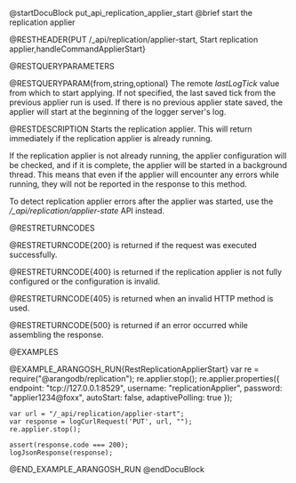 
@startDocuBlock put_api_replication_applier_start
@brief start the replication applier

@RESTHEADER{PUT /_api/replication/applier-start, Start replication applier,handleCommandApplierStart}

@RESTQUERYPARAMETERS

@RESTQUERYPARAM{from,string,optional}
The remote *lastLogTick* value from which to start applying. If not specified,
the last saved tick from the previous applier run is used. If there is no
previous applier state saved, the applier will start at the beginning of the
logger server's log.

@RESTDESCRIPTION
Starts the replication applier. This will return immediately if the
replication applier is already running.

If the replication applier is not already running, the applier configuration
will be checked, and if it is complete, the applier will be started in a
background thread. This means that even if the applier will encounter any
errors while running, they will not be reported in the response to this
method.

To detect replication applier errors after the applier was started, use the
*/_api/replication/applier-state* API instead.

@RESTRETURNCODES

@RESTRETURNCODE{200}
is returned if the request was executed successfully.

@RESTRETURNCODE{400}
is returned if the replication applier is not fully configured or the
configuration is invalid.

@RESTRETURNCODE{405}
is returned when an invalid HTTP method is used.

@RESTRETURNCODE{500}
is returned if an error occurred while assembling the response.

@EXAMPLES

@EXAMPLE_ARANGOSH_RUN{RestReplicationApplierStart}
    var re = require("@arangodb/replication");
    re.applier.stop();
    re.applier.properties({
      endpoint: "tcp://127.0.0.1:8529",
      username: "replicationApplier",
      password: "applier1234@foxx",
      autoStart: false,
      adaptivePolling: true
    });

    var url = "/_api/replication/applier-start";
    var response = logCurlRequest('PUT', url, "");
    re.applier.stop();

    assert(response.code === 200);
    logJsonResponse(response);
@END_EXAMPLE_ARANGOSH_RUN
@endDocuBlock

